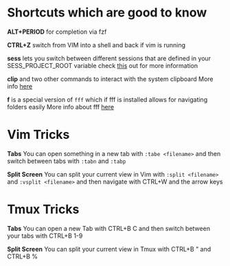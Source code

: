 # Shortcuts which are good to know
**ALT+PERIOD** for completion via fzf

**CTRL+Z** switch from VIM into a shell and back if vim is running

**sess** lets you switch between different sessions
that are defined in your SESS_PROJECT_ROOT variable
check [this](https://github.com/ChrisPenner/session-sauce#Configuration) out for more information

**clip** and two other commands to interact with the system clipboard 
More info [here](https://github.com/zpm-zsh/clipboard)

**f** is a special version of `fff` which if fff is installed allows for navigating folders easily
More info about fff [here](https://github.com/dylanaraps/fff)

# Vim Tricks
**Tabs**
You can open something in a new tab with `:tabe <filename>` and then switch between tabs with `:tabn` and `:tabp`

**Split Screen**
You can split your current view in Vim with `:split <filename>` and `:vsplit <filename>` and then navigate with CTRL+W and the arrow keys

# Tmux Tricks
**Tabs**
You can open a new Tab with CTRL+B C and then switch between your tabs with CTRL+B 1-9

**Split Screen**
You can split your current view in Tmux with CTRL+B " and CTRL+B %
